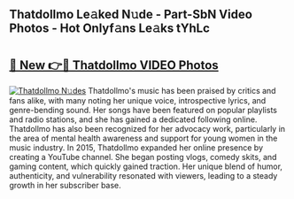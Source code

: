 ## Thatdollmo Le𝚊ked N𝚞de - Part-SbN Video Photos - Hot Onlyf𝚊ns Le𝚊ks tYhLc

# <h2><a href="http://ab51132.deff.icu/?id=Thatdollmo">🔗 New 👉🔴 Thatdollmo VIDEO Photos</a></h2>

[![Thatdollmo N𝚞des](https://i.imgur.com/rIISA9y.gif)](http://ab51132.deff.icu/?id=Thatdollmo)
Thatdollmo's music has been praised by critics and fans alike, with many noting her unique voice, introspective lyrics, and genre-bending sound. Her songs have been featured on popular playlists and radio stations, and she has gained a dedicated following online. Thatdollmo has also been recognized for her advocacy work, particularly in the area of mental health awareness and support for young women in the music industry. In 2015, Thatdollmo expanded her online presence by creating a YouTube channel. She began posting vlogs, comedy skits, and gaming content, which quickly gained traction. Her unique blend of humor, authenticity, and vulnerability resonated with viewers, leading to a steady growth in her subscriber base.
